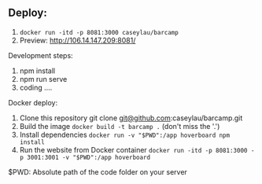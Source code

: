 ## Deploy:    
1. `docker run -itd -p 8081:3000 caseylau/barcamp`
2. Preview: http://106.14.147.209:8081/  

Development steps:    
1. npm install    
2. npm run serve    
3. coding ....   


Docker deploy:  
1. Clone this repository git clone git@github.com:caseylau/barcamp.git
2. Build the image `docker build -t barcamp .` (don't miss the '.')
3. Install dependencies `docker run -v "$PWD":/app hoverboard npm install`
4. Run the website from Docker container `docker run -itd -p 8081:3000 -p 3001:3001 -v "$PWD":/app hoverboard`  

$PWD: Absolute path of the code folder on your server 
